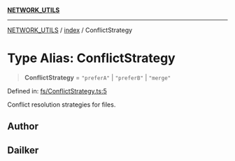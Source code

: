 [**NETWORK_UTILS**](../../README.md)

***

[NETWORK_UTILS](../../README.md) / [index](../README.md) / ConflictStrategy

# Type Alias: ConflictStrategy

> **ConflictStrategy** = `"preferA"` \| `"preferB"` \| `"merge"`

Defined in: [fs/ConflictStrategy.ts:5](https://github.com/dailker/everyutil-js/blob/b3e269da55b7d96c15eb37e98c5c4f6b94f05f6f/src/fs/ConflictStrategy.ts#L5)

Conflict resolution strategies for files.

## Author

## Dailker
